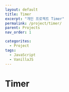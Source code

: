 ```yaml
---
layout: default
title: Timer
excerpt: "개인 프로젝트 Timer"
permalink: /project/timer/
parent: Projects
nav_order: 1

categorites:
  - Project
tags:
  - JavaScript
  - VanillaJS
---
```


# Timer
